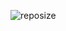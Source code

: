 ![reposize](https://img.shields.io/github/repo-size/yigitarpacioglu/CarRentalFrontend?color=success)
